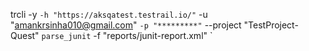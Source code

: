 trcli -y `
   -h "https://aksqatest.testrail.io/" `
   -u "amankrsinha010@gmail.com" `
   -p "*********" `
   --project "TestProject-Quest" `
   parse_junit `
   -f "reports/junit-report.xml" `
